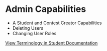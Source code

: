 # Admin Capabilities

- A Student and Contest Creator Capabilities
- Deleting Users
- Changing User Roles

[View Terminology in Student Documentation](https://github.com/PastyPurpleTrolls/game-contest-server/blob/master/documentation/student/student.md)